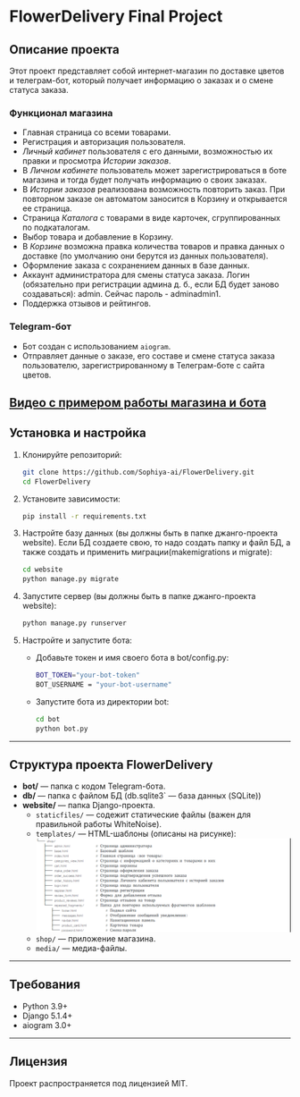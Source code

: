 # FlowerDelivery Final Project

## Описание проекта
Этот проект представляет собой интернет-магазин по доставке цветов и телеграм-бот, 
который получает информацию о заказах и о смене статуса заказа.

### Функционал магазина
- Главная страница со всеми товарами.
- Регистрация и авторизация пользователя.
- _Личный кабинет_ пользователя с его данными, возможностью их правки и просмотра _Истории заказов_.
- В _Личном кабинете_ пользователь может зарегистрироваться в боте магазина и тогда будет получать информацию о своих заказах.
- В _Истории заказов_ реализована возможность повторить заказ. При повторном заказе он автоматом заносится в Корзину и открывается ее страница.
- Страница _Каталога_ с товарами в виде карточек, сгруппированных по подкаталогам.
- Выбор товара и добавление в Корзину. 
- В _Корзине_ возможна правка количества товаров и правка данных о доставке (по умолчанию они берутся из данных пользователя).
- Оформление заказа с сохранением данных в базе данных.
- Аккаунт администратора для смены статуса заказа. Логин (обязательно при регистрации админа д. б., если БД будет заново создаваться): admin. Сейчас пароль - adminadmin1.
- Поддержка отзывов и рейтингов.


### Telegram-бот
- Бот создан с использованием `aiogram`.
- Отправляет данные о заказе, его составе и смене статуса заказа пользователю, зарегистрированному в Телеграм-боте с сайта цветов.

[Видео с примером работы магазина и бота](https://disk.yandex.ru/d/PUiAipsCcPLSAg)
---

## Установка и настройка
1. Клонируйте репозиторий:
   ```bash
   git clone https://github.com/Sophiya-ai/FlowerDelivery.git
   cd FlowerDelivery
   ```

2. Установите зависимости:
   ```bash
   pip install -r requirements.txt
   ```

3. Настройте базу данных (вы должны быть в папке джанго-проекта website). Если БД создаете свою, то надо создать папку и файл БД, а также создать и применить миграции(makemigrations и migrate):
   ```bash
   cd website   
   python manage.py migrate
   ```

4. Запустите сервер (вы должны быть в папке джанго-проекта website):
   ```bash
   python manage.py runserver
   ```

5. Настройте и запустите бота:   
     
   - Добавьте токен и имя своего бота в bot/config.py:
     ```bash
     BOT_TOKEN="your-bot-token"
     BOT_USERNAME = "your-bot-username"
       ```
   
   - Запустите бота из директории bot:
     ```bash
     cd bot
     python bot.py
     ```
---

## Структура проекта FlowerDelivery

- **bot/** — папка с кодом Telegram-бота.
- **db/** —  папка с файлом БД (db.sqlite3` — база данных (SQLite))
- **website/** — папка Django-проекта.
  - `staticfiles/` — содежит статические файлы (важен для правильной работы WhiteNoise).
  - `templates/` — HTML-шаблоны (описаны на рисунке):    
        ![img.png](img.png)
  - `shop/` — приложение магазина.
  - `media/` — медиа-файлы. 

---

## Требования
- Python 3.9+
- Django 5.1.4+
- aiogram 3.0+

---

## Лицензия
Проект распространяется под лицензией MIT.

